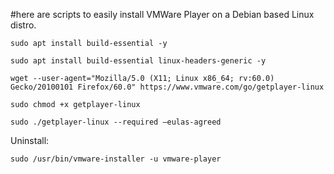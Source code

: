 #here are scripts to easily install VMWare Player on a Debian based Linux distro.
```
sudo apt install build-essential -y
```
```
sudo apt install build-essential linux-headers-generic -y
```
```
wget --user-agent="Mozilla/5.0 (X11; Linux x86_64; rv:60.0) Gecko/20100101 Firefox/60.0" https://www.vmware.com/go/getplayer-linux
```
```
sudo chmod +x getplayer-linux
```
```
sudo ./getplayer-linux --required —eulas-agreed
```
Uninstall:
```
sudo /usr/bin/vmware-installer -u vmware-player
```
